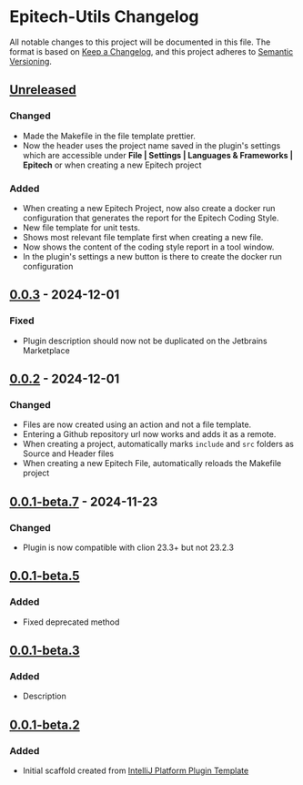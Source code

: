 # Epitech-Utils Changelog

All notable changes to this project will be documented in this file.
The format is based on [Keep a Changelog](https://keepachangelog.com/en/1.1.0/),
and this project adheres to [Semantic Versioning](https://semver.org/spec/v2.0.0.html).

## [Unreleased]

### Changed
- Made the Makefile in the file template prettier.
- Now the header uses the project name saved in the plugin's settings which are accessible under <b>File | Settings | Languages & Frameworks | Epitech</b> or when creating a new Epitech project

### Added
- When creating a new Epitech Project, now also create a docker run configuration that generates the report for the Epitech Coding Style.
- New file template for unit tests.
- Shows most relevant file template first when creating a new file.
- Now shows the content of the coding style report in a tool window.
- In the plugin's settings a new button is there to create the docker run configuration

## [0.0.3] - 2024-12-01

### Fixed

- Plugin description should now not be duplicated on the Jetbrains Marketplace

## [0.0.2] - 2024-12-01

### Changed

- Files are now created using an action and not a file template.
- Entering a Github repository url now works and adds it as a remote.
- When creating a project, automatically marks `include` and `src` folders as Source and Header files
- When creating a new Epitech File, automatically reloads the Makefile project

## [0.0.1-beta.7] - 2024-11-23

### Changed

- Plugin is now compatible with clion 23.3+ but not 23.2.3

## [0.0.1-beta.5]

### Added

- Fixed deprecated method

## [0.0.1-beta.3]

### Added

- Description

## [0.0.1-beta.2]

### Added

- Initial scaffold created from [IntelliJ Platform Plugin Template](https://github.com/JetBrains/intellij-platform-plugin-template)

[Unreleased]: https://github.com/Natank25/Epitech-Utils/compare/v0.0.3...HEAD
[0.0.3]: https://github.com/Natank25/Epitech-Utils/compare/v0.0.2...v0.0.3
[0.0.2]: https://github.com/Natank25/Epitech-Utils/compare/v0.0.1-beta.7...v0.0.2
[0.0.1-beta3]: https://github.com/Natank25/Epitech-Utils/commits/v0.0.1-beta3
[0.0.1-beta.7]: https://github.com/Natank25/Epitech-Utils/compare/v0.0.1-beta.5...v0.0.1-beta.7
[0.0.1-beta.5]: https://github.com/Natank25/Epitech-Utils/compare/v0.0.1-beta.3...v0.0.1-beta.5
[0.0.1-beta.3]: https://github.com/Natank25/Epitech-Utils/compare/v0.0.1-beta.2...v0.0.1-beta.3
[0.0.1-beta.2]: https://github.com/Natank25/Epitech-Utils/commits/v0.0.1-beta.2
